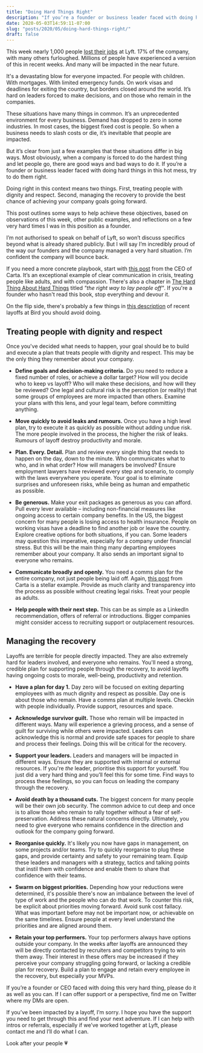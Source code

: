 ```yaml
---
title: "Doing Hard Things Right"
description: "If you’re a founder or business leader faced with doing hard things in this hot mess, try to do them right."
date: 2020-05-03T14:59:11-07:00
slug: "posts/2020/05/doing-hard-things-right/"
draft: false
---
```


This week nearly 1,000 people [lost their jobs](https://techcrunch.com/2020/04/29/lyft-is-laying-off-982-employees-furloughing-a-further-288-due-to-covid-19-pandemic/) at Lyft. 17% of the company, with many others furloughed. Millions of people have experienced a version of this in recent weeks. And many will be impacted in the near future.

It's a devastating blow for everyone impacted. For people with children. With mortgages. With limited emergency funds. On work visas and deadlines for exiting the country, but borders closed around the world. It’s hard on leaders forced to make decisions, and on those who remain in the companies.

These situations have many things in common. It’s an unprecedented environment for every business. Demand has dropped to zero in some industries. In most cases, the biggest fixed cost is people. So when a business needs to slash costs or die, it’s inevitable that people are impacted.

But it’s clear from just a few examples that these situations differ in big ways. Most obviously, when a company is forced to do the hardest thing and let people go, there are good ways and bad ways to do it. If you’re a founder or business leader faced with doing hard things in this hot mess, try to do them right.

Doing right in this context means two things. First, treating people with dignity and respect. Second, managing the recovery to provide the best chance of achieving your company goals going forward.

This post outlines some ways to help achieve these objectives, based on observations of this week, other public examples, and reflections on a few very hard times I was in this position as a founder.

I’m not authorised to speak on behalf of Lyft, so won’t discuss specifics beyond what is already shared publicly. But I will say I’m incredibly proud of the way our founders and the company managed a very hard situation. I’m confident the company will bounce back.

If you need a more concrete playbook, start with [this post](https://medium.com/@henrysward/cartas-covid-19-layoff-cbb80e3e8a5d) from the CEO of Carta. It’s an exceptional example of clear communication in crisis, treating people like adults, and with compassion. There's also a chapter in [The Hard Thing About Hard Things](https://www.amazon.com/Hard-Thing-About-Things-Building/dp/0062273205) titled _"the right way to lay people off"_. If you're a founder who hasn't read this book, stop everything and devour it.

On the flip side, there's probably a few things in [this description](https://www.theverge.com/2020/4/23/21231802/bird-electric-scooter-company-workplace-culture-layoffs) of recent layoffs at Bird you should avoid doing.
## Treating people with dignity and respect
Once you've decided what needs to happen, your goal should be to build and execute a plan that treats people with dignity and respect. This may be the only thing they remember about your company.

- **Define goals and decision-making criteria.** Do you need to reduce a fixed number of roles, or achieve a dollar target? How will you decide who to keep vs layoff? Who will make these decisions, and how will they be reviewed? One legal and cultural risk is the perception (or reality) that some groups of employees are more impacted than others. Examine your plans with this lens, and your legal team, before committing anything.

- **Move quickly to avoid leaks and rumours.** Once you have a high level plan, try to execute it as quickly as possible without adding undue risk. The more people involved in the process, the higher the risk of leaks. Rumours of layoff destroy productivity and morale.
- **Plan. Every. Detail.** Plan and review every single thing that needs to happen on the day, down to the minute. Who communicates what to who, and in what order? How will managers be involved? Ensure employment lawyers have reviewed every step and scenario, to comply with the laws everywhere you operate. Your goal is to eliminate surprises and unforeseen risks, while being as human and empathetic as possible.
- **Be generous.** Make your exit packages as generous as you can afford. Pull every lever available – including non-financial measures like ongoing access to certain company benefits. In the US, the biggest concern for many people is losing access to health insurance. People on working visas have a deadline to find another job or leave the country. Explore creative options for both situations, if you can. Some leaders may question this imperative, especially for a company under financial stress. But this will be the main thing many departing employees remember about your company. It also sends an important signal to everyone who remains.
- **Communicate broadly and openly.** You need a comms plan for the entire company, not just people being laid off. Again, [this post](https://medium.com/@henrysward/cartas-covid-19-layoff-cbb80e3e8a5d) from Carta is a stellar example. Provide as much clarity and transparency into the process as possible without creating legal risks. Treat your people as adults.
- **Help people with their next step.** This can be as simple as a LinkedIn recommendation, offers of referral or introductions. Bigger companies might consider access to recruiting support or outplacement resources.
## Managing the recovery
Layoffs are terrible for people directly impacted. They are also extremely hard for leaders involved, and everyone who remains. You'll need a strong, credible plan for supporting people through the recovery, to avoid layoffs having ongoing costs to morale, well-being, productivity and retention.

- **Have a plan for day 1.** Day zero will be focused on exiting departing employees with as much dignity and respect as possible. Day one is about those who remain. Have a comms plan at multiple levels. Checkin with people individually. Provide support, resources and space.

- **Acknowledge survivor guilt.** Those who remain will be impacted in different ways. Many will experience a grieving process, and a sense of guilt for surviving while others were impacted. Leaders can acknowledge this is normal and provide safe spaces for people to share and process their feelings. Doing this will be critical for the recovery.
- **Support your leaders.** Leaders and managers will be impacted in different ways. Ensure they are supported with internal or external resources. If you're *the* leader, prioritise this support for yourself. You just did a very hard thing and you’ll feel this for some time. Find ways to process these feelings, so you can focus on leading the company through the recovery.
- **Avoid death by a thousand cuts.** The biggest concern for many people will be their own job security. The common advice to cut deep and once is to allow those who remain to rally together without a fear of self-preservation. Address these natural concerns directly. Ultimately, you need to give everyone who remains confidence in the direction and outlook for the company going forward.
- **Reorganise quickly.** It's likely you now have gaps in management, on some projects and/or teams. Try to quickly reorganise to plug these gaps, and provide certainty and safety to your remaining team. Equip these leaders and managers with a strategy, tactics and talking points that instil them with confidence and enable them to share that confidence with their teams.
- **Swarm on biggest priorities.** Depending how your reductions were determined, it's possible there's now an imbalance between the level of type of work and the people who can do that work. To counter this risk, be explicit about priorities moving forward. Avoid sunk cost fallacy. What was important before may not be important now, or achievable on the same timelines. Ensure people at every level understand the priorities and are aligned around them.
- **Retain your top performers.** Your top performers always have options outside your company. In the weeks after layoffs are announced they will be directly contacted by recruiters and competitors trying to win them away. Their interest in these offers may be increased if they perceive your company struggling going forward, or lacking a credible plan for recovery. Build a plan to engage and retain every employee in the recovery, but especially your MVPs.

If you’re a founder or CEO faced with doing this very hard thing, please do it as well as you can. If I can offer support or a perspective, find me on Twitter where my DMs are open.

If you’ve been impacted by a layoff, I’m sorry. I hope you have the support you need to get through this and find your next adventure. If I can help with intros or referrals, especially if we’ve worked together at Lyft, please contact me and I’ll do what I can.

Look after your people 💗
